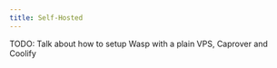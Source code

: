 ```yaml
---
title: Self-Hosted
---
```


TODO: Talk about how to setup Wasp with a plain VPS, Caprover and Coolify

